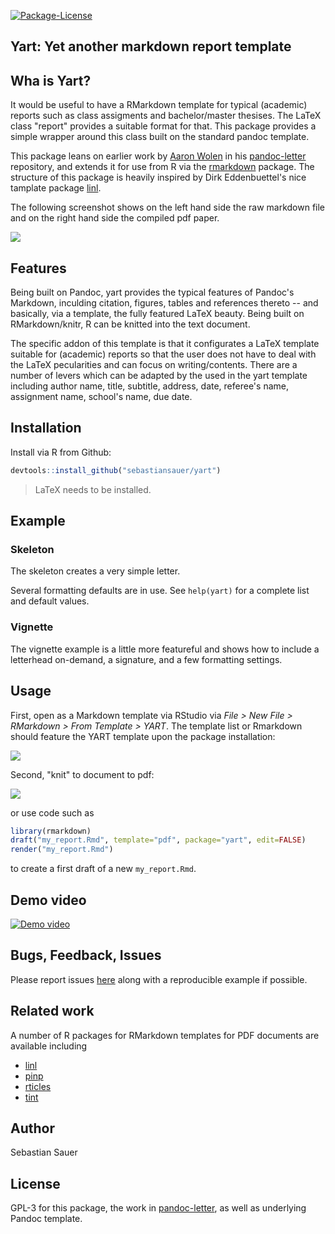 [![Package-License](http://img.shields.io/badge/license-GPL--3-brightgreen.svg?style=flat)](http://www.gnu.org/licenses/gpl-3.0.html)

## Yart: Yet another markdown report template

## Wha is Yart?

It would be useful to have a RMarkdown template for typical (academic) reports such as class assigments and bachelor/master thesises. The LaTeX class "report" provides a suitable format for that. This package provides a simple wrapper around this class built on the standard pandoc template.

This package leans on earlier work by [Aaron Wolen](http://aaronwolen.com/) in his
[pandoc-letter](https://github.com/aaronwolen/pandoc-letter) repository, and extends it for use from
R via the [rmarkdown](https://cran.r-project.org/package=rmarkdown) package. The structure of this package is heavily inspired by Dirk Eddenbuettel's nice tamplate package [linl](https://github.com/eddelbuettel/linl).


The following screenshot shows on the left hand side the raw markdown file and on the right hand side the compiled pdf paper.

![](https://raw.githubusercontent.com/sebastiansauer/yart/master/docs/yart_screenshot.png)


## Features

Being built on Pandoc, yart provides the typical features of Pandoc's Markdown, inculding citation, figures, tables and references thereto -- and basically, via a template, the fully featured LaTeX beauty. Being built on RMarkdown/knitr, R can be knitted into the text document.

The specific addon of this template is that it configurates a LaTeX template suitable for (academic) reports so that the user does not have to deal with the LaTeX pecularities and can focus on writing/contents. There are a number of levers which can be adapted by the used in the yart template including author name, title, subtitle, address, date, referee's name, assignment name, school's name, due date.



## Installation

Install via R from Github:

```r 
devtools::install_github("sebastiansauer/yart")
```


>    LaTeX needs to be installed.

## Example

### Skeleton

The skeleton creates a very simple letter.

Several formatting defaults are in use. See `help(yart)` for a
complete list and default values.




### Vignette

The vignette example is a little more featureful and shows how to include a letterhead on-demand, a
signature, and a few formatting settings.


## Usage

First, open as a Markdown template via RStudio via *File > New File > RMarkdown > From Template > YART*. The template list or Rmarkdown should feature the YART template upon the package installation:


![](https://raw.githubusercontent.com/sebastiansauer/yart/master/docs/yart_template_rstudio.png)


Second, "knit" to document to pdf:

![](https://raw.githubusercontent.com/sebastiansauer/yart/master/docs/knit_to_yart.png)


or use code such as

```r
library(rmarkdown)
draft("my_report.Rmd", template="pdf", package="yart", edit=FALSE)
render("my_report.Rmd")
```

to create a first draft of a new `my_report.Rmd`.    


## Demo video

[![Demo video](https://raw.githubusercontent.com/sebastiansauer/yart/master/docs/video_thumbnail.png)](https://www.youtube.com/watch?v=pGnOlXur_D4&feature=youtu.be)


## Bugs, Feedback, Issues

Please report issues [here](https://github.com/sebastiansauer/yart/issues) along with a reproducible example if possible.


## Related work

A number of R packages for RMarkdown templates for PDF documents are available including

- [linl](https://github.com/cran/linl)
- [pinp](http://dirk.eddelbuettel.com/code/pinp.html)
- [rticles](http://dirk.eddelbuettel.com/code/pinp.html)
- [tint](https://cran.r-project.org/web/packages/tint/index.html)


## Author

Sebastian Sauer



## License

GPL-3 for this package, the work in [pandoc-letter](https://github.com/aaronwolen/pandoc-letter), 
as well as underlying Pandoc template.

